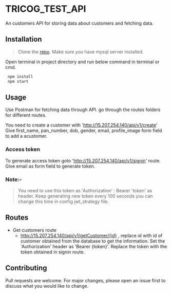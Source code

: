 # TRICOG_TEST_API

An customers API for storing data about customers and fetching data.

## Installation

> Clone the [repo](https://github.com/rockingatgithub/tricog).
> Make sure you have mysql server installed.

Open terminal in project directory and run below command in terminal or cmd.

```bash
 npm install
 npm start
```

## Usage

Use Postman for fetching data through API.
go through the routes folders for different routes.

You need to create a customer with 'http://15.207.254.140/api/v1/create'
Give first_name, pan_number, dob, gender, email, profile_image form field to add a acustomer.

### Access token

To generate access token goto 'http://15.207.254.140/api/v1/signin' route.
Give email as form field to generate token.

### Note:-

> You need to use this token as 'Authorization' : Bearer 'token' as header.
> Keep generating new token every 100 seconds you can change this time in
> config jwt_strategy file.

## Routes

- Get customers route
  - http://15.207.254.140/api/v1/getCustomer/{id} , replace id with id of customer obtained from the database to get the information. Set the 'Authorization' header as 'Bearer {token}'. Replace the token with the token obtained in signin route.

## Contributing

Pull requests are welcome. For major changes, please open an issue first to discuss what you would like to change.
